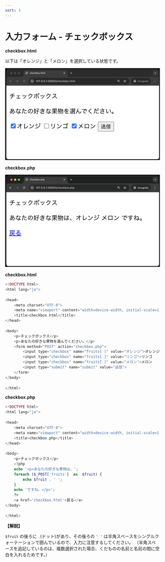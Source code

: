 ```yaml
---
sort: 3
---
```

# 入力フォーム - チェックボックス

**checkbox.html**

以下は「オレンジ」と「メロン」を選択している状態です。

![](./images/checkbox_html_display.png)

**checkbox.php**

![](./images/checkbox_php_display.png)

**checkbox.html**

```php
<!DOCTYPE html>
<html lang="ja">

<head>
    <meta charset="UTF-8">
    <meta name="viewport" content="width=device-width, initial-scale=1.0">
    <title>checkbox.html</title>
</head>

<body>
    <p>チェックボックス</p>
    <p>あなたの好きな果物を選んでください。</p>
    <form method="POST" action="checkbox.php">
        <input type="checkbox" name="fruits[ ]" value="オレンジ">オレンジ
        <input type="checkbox" name="fruits[ ]" value="リンゴ">リンゴ
        <input type="checkbox" name="fruits[ ]" value="メロン">メロン
        <input type="submit" name="submit" value="送信">
    </form>
</body>

</html>
```

**checkbox.php**

```php
<!DOCTYPE html>
<html lang="ja">

<head>
    <meta charset="UTF-8">
    <meta name="viewport" content="width=device-width, initial-scale=1.0">
    <title>checkbox.php</title>
</head>

<body>
    <p>チェックボックス</p>
    <?php
    echo '<p>あなたの好きな果物は、';
    foreach ($_POST['fruits']  as  $fruit) {
        echo $fruit . ' ';
    }
    echo 'ですね。</p>';
    ?>
    <a href='checkbox.html'>戻る</a>
</body>

</html>
```

**【解説】**

`$fruit` の後ろに  `.`(ドット)があり、その後ろの `' '` は半角スペースをシングルクォーテーションで囲んでいるので、入力に注意するしてください。
（半角スペースを追記しているのは、複数選択された場合、くだものの名前と名前の間に空白を入れるためです。）